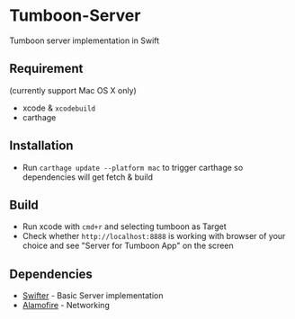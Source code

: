 # Tumboon-Server

Tumboon server implementation in Swift

## Requirement
(currently support Mac OS X only)
* xcode & `xcodebuild`
* carthage

## Installation
* Run `carthage update --platform mac` to trigger carthage so dependencies will get fetch & build

## Build
* Run xcode with `cmd+r` and selecting tumboon as Target
* Check whether `http://localhost:8888` is working with browser of your choice and see "Server for Tumboon App" on the screen

## Dependencies
* [Swifter](https://github.com/httpswift/swifter) - Basic Server implementation
* [Alamofire](https://github.com/Alamofire/Alamofire) - Networking

